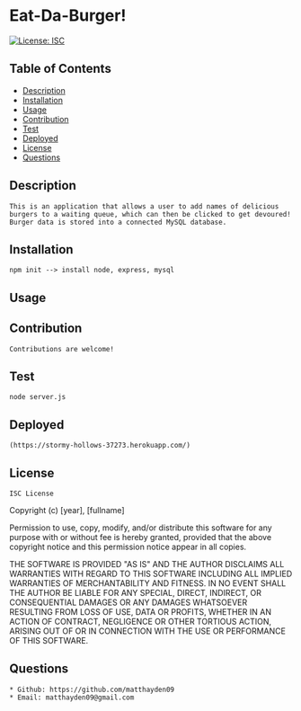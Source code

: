 # Eat-Da-Burger!
[![License: ISC](https://img.shields.io/badge/License-ISC-blue.svg)](https://opensource.org/licenses/ISC)
## Table of Contents
* [Description](#description)
* [Installation](#installation)
* [Usage](#usage)
* [Contribution](#contribution)
* [Test](#test)
* [Deployed](#deployed)
* [License](#license)
* [Questions](#questions)
## Description
    This is an application that allows a user to add names of delicious burgers to a waiting queue, which can then be clicked to get devoured! Burger data is stored into a connected MySQL database.
## Installation
    npm init --> install node, express, mysql
## Usage
    
## Contribution
    Contributions are welcome!
## Test
    node server.js
## Deployed
    (https://stormy-hollows-37273.herokuapp.com/)
## License
    ISC License

  Copyright (c) [year], [fullname]
  
  Permission to use, copy, modify, and/or distribute this software for any
  purpose with or without fee is hereby granted, provided that the above
  copyright notice and this permission notice appear in all copies.
  
  THE SOFTWARE IS PROVIDED "AS IS" AND THE AUTHOR DISCLAIMS ALL WARRANTIES
  WITH REGARD TO THIS SOFTWARE INCLUDING ALL IMPLIED WARRANTIES OF
  MERCHANTABILITY AND FITNESS. IN NO EVENT SHALL THE AUTHOR BE LIABLE FOR
  ANY SPECIAL, DIRECT, INDIRECT, OR CONSEQUENTIAL DAMAGES OR ANY DAMAGES
  WHATSOEVER RESULTING FROM LOSS OF USE, DATA OR PROFITS, WHETHER IN AN
  ACTION OF CONTRACT, NEGLIGENCE OR OTHER TORTIOUS ACTION, ARISING OUT OF
  OR IN CONNECTION WITH THE USE OR PERFORMANCE OF THIS SOFTWARE.
## Questions
    * Github: https://github.com/matthayden09
    * Email: matthayden09@gmail.com

